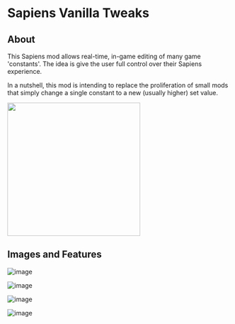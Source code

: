# Sapiens Vanilla Tweaks

## About

This Sapiens mod allows real-time, in-game editing of many game 'constants'. The idea is give the user full control over their Sapiens experience.

In a nutshell, this mod is intending to replace the proliferation of small mods that simply change a single constant to a new (usually higher) set value.


[<img src="https://discord.com/assets/cb48d2a8d4991281d7a6a95d2f58195e.svg" width="300"/>](https://discord.gg/WnN8hj2Fyg)

## Images and Features

![image](https://user-images.githubusercontent.com/18729296/187544371-549486f9-6b83-44a7-a941-3621dc3ec913.png)

![image](https://user-images.githubusercontent.com/18729296/187544399-2d9d1ce5-b16b-4b97-a623-5be7e5f97244.png)

![image](https://user-images.githubusercontent.com/18729296/187544430-39e2c34b-1265-4da7-a2c2-98dca83c6774.png)

![image](https://user-images.githubusercontent.com/18729296/187544462-40c9cbea-6481-4164-9c24-250883dd4a3b.png)


